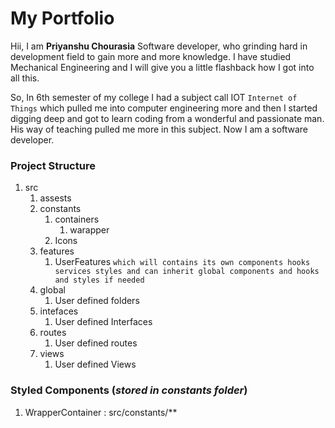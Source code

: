 # My Portfolio

Hii, I am  **Priyanshu Chourasia** Software developer, who grinding hard in development field to gain more and more knowledge. I have studied Mechanical Engineering and I will give you a little flashback how I got into all this.

So,  In 6th semester of my college I had a subject call IOT  `Internet of Things` which pulled me into computer engineering more and then I started digging deep and got to learn coding from a wonderful and passionate man. His way of teaching pulled me more in this subject. Now I am a software developer.


### Project Structure

1. src
   1. assests
   2. constants
      1. containers
         1. warapper
      2. Icons
   3. features
      1. UserFeatures `which will contains its own components hooks services styles and can inherit global components and hooks and styles if needed`
   4. global
      1. User defined folders
   5. intefaces
      1. User defined Interfaces
   6. routes
      1. User defined routes
   7. views
      1. User defined Views

### Styled Components (*stored in constants folder*)

1. WrapperContainer : src/constants/**
